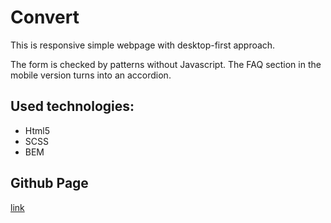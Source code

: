 # Convert
This is responsive simple webpage with desktop-first approach.

The form is checked by patterns without Javascript.
The FAQ section in the mobile version turns into an accordion.
## Used technologies:
- Html5
- SCSS
- BEM

## Github Page
[link](https://cherkasovaa.github.io/convert_webpage/)